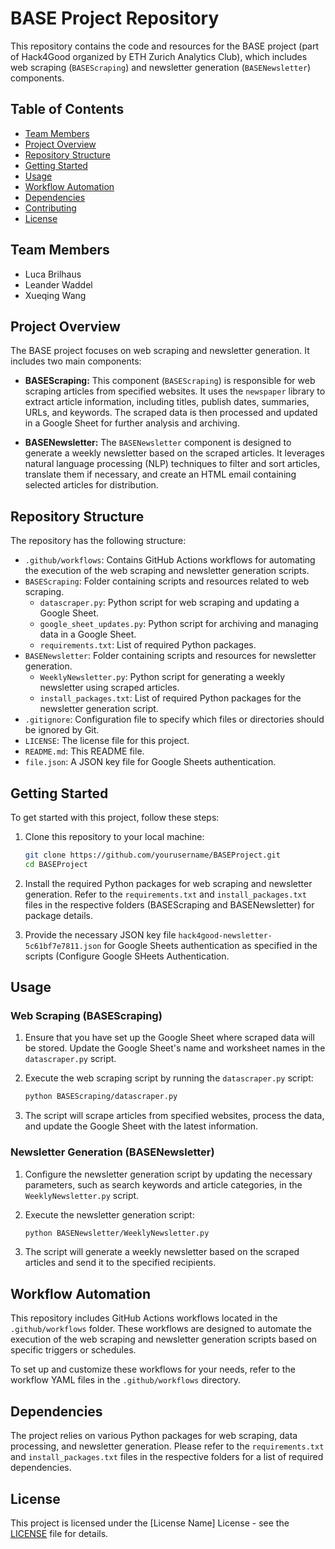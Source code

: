 # BASE Project Repository

This repository contains the code and resources for the BASE project (part of Hack4Good organized by ETH Zurich Analytics Club), which includes web scraping (`BASEScraping`) and newsletter generation (`BASENewsletter`) components.

## Table of Contents

- [Team Members](#team-members)
- [Project Overview](#project-overview)
- [Repository Structure](#repository-structure)
- [Getting Started](#getting-started)
- [Usage](#usage)
- [Workflow Automation](#workflow-automation)
- [Dependencies](#dependencies)
- [Contributing](#contributing)
- [License](#license)

## Team Members
* Luca Brilhaus
* Leander Waddel
* Xueqing Wang

## Project Overview

The BASE project focuses on web scraping and newsletter generation. It includes two main components:

- **BASEScraping:** This component (`BASEScraping`) is responsible for web scraping articles from specified websites. It uses the `newspaper` library to extract article information, including titles, publish dates, summaries, URLs, and keywords. The scraped data is then processed and updated in a Google Sheet for further analysis and archiving.

- **BASENewsletter:** The `BASENewsletter` component is designed to generate a weekly newsletter based on the scraped articles. It leverages natural language processing (NLP) techniques to filter and sort articles, translate them if necessary, and create an HTML email containing selected articles for distribution.

## Repository Structure

The repository has the following structure:

- `.github/workflows`: Contains GitHub Actions workflows for automating the execution of the web scraping and newsletter generation scripts.
- `BASEScraping`: Folder containing scripts and resources related to web scraping.
  - `datascraper.py`: Python script for web scraping and updating a Google Sheet.
  - `google_sheet_updates.py`: Python script for archiving and managing data in a Google Sheet.
  - `requirements.txt`: List of required Python packages.
- `BASENewsletter`: Folder containing scripts and resources for newsletter generation.
  - `WeeklyNewsletter.py`: Python script for generating a weekly newsletter using scraped articles.
  - `install_packages.txt`: List of required Python packages for the newsletter generation script.
- `.gitignore`: Configuration file to specify which files or directories should be ignored by Git.
- `LICENSE`: The license file for this project.
- `README.md`: This README file.
- `file.json`: A JSON key file for Google Sheets authentication.

## Getting Started

To get started with this project, follow these steps:

1. Clone this repository to your local machine:

   ```bash
   git clone https://github.com/yourusername/BASEProject.git
   cd BASEProject
   
2. Install the required Python packages for web scraping and newsletter generation. Refer to the `requirements.txt` and `install_packages.txt` files in the respective folders (BASEScraping and BASENewsletter) for package details.
  
3. Provide the necessary JSON key file `hack4good-newsletter-5c61bf7e7811.json` for Google Sheets authentication as specified in the scripts (Configure Google SHeets Authentication.

## Usage

### Web Scraping (BASEScraping)

1. Ensure that you have set up the Google Sheet where scraped data will be stored. Update the Google Sheet's name and worksheet names in the `datascraper.py` script.
2. Execute the web scraping script by running the `datascraper.py` script:

   ```bash
   python BASEScraping/datascraper.py

3. The script will scrape articles from specified websites, process the data, and update the Google Sheet with the latest information.

### Newsletter Generation (BASENewsletter)

1. Configure the newsletter generation script by updating the necessary parameters, such as search keywords and article categories, in the `WeeklyNewsletter.py` script.
2. Execute the newsletter generation script:

   ```bash
   python BASENewsletter/WeeklyNewsletter.py

3. The script will generate a weekly newsletter based on the scraped articles and send it to the specified recipients.

## Workflow Automation

This repository includes GitHub Actions workflows located in the `.github/workflows` folder. These workflows are designed to automate the execution of the web scraping and newsletter generation scripts based on specific triggers or schedules.

To set up and customize these workflows for your needs, refer to the workflow YAML files in the `.github/workflows` directory.

## Dependencies

The project relies on various Python packages for web scraping, data processing, and newsletter generation. Please refer to the `requirements.txt` and `install_packages.txt` files in the respective folders for a list of required dependencies.

## License

This project is licensed under the [License Name] License - see the [LICENSE](LICENSE) file for details.
